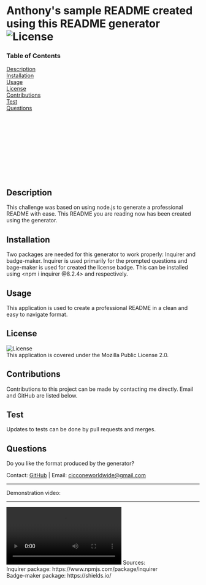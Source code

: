 
  # Anthony's sample README created using this README generator <img alt='License' src='https://img.shields.io/badge/License-Mozilla Public License 2.0-blue.svg'>
  ### Table of Contents
  [Description](#description)
  <br>
  [Installation](#installation)
  <br>
  [Usage](#usage)
  <br>
  [License](#license)
  <br>
  [Contributions](#contributions)
  <br>
  [Test](#test)
  <br>
  [Questions](#questions)
  <br>
  <br>
  <br>
  <br>
  <br>
  <br>
  <br>
  <br>
  <br>
  <br>
  <br>
  ## Description
  This challenge was based on using node.js to generate a professional README with ease. This README you are reading now has been created using the generator.

  ## Installation
  Two packages are needed for this generator to work properly: Inquirer and badge-maker. Inquirer is used primarily for the prompted questions and bage-maker is used for created the license badge. This can be installed using <npm i inquirer @8.2.4> and respectively.

  ## Usage
  This application is used to create a professional README in a clean and easy to navigate format.

  ## License
  <img alt='License' src='https://img.shields.io/badge/License-Mozilla Public License 2.0-blue.svg'>
  <br>
  This application is covered under the Mozilla Public License 2.0. 

  ## Contributions
  Contributions to this project can be made by contacting me directly. Email and GitHub are listed below.

  ## Test
  Updates to tests can be done by pull requests and merges.

  ## Questions
  Do you like the format produced by the generator?

  Contact: [GitHub](https://github.com/AnthonyCiccone90) | Email: cicconeworldwide@gmail.com
  <hr>

  Demonstration video:
<hr><video src="Screen%20Recording%202023-08-26%20at%2013.25.33.mp4" controls title="Title"></video>
Sources:
<br>
Inquirer package: https://www.npmjs.com/package/inquirer
<br>
Badge-maker package: https://shields.io/
